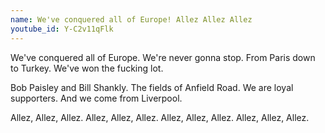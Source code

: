 ```yaml
---
name: We've conquered all of Europe! Allez Allez Allez
youtube_id: Y-C2v11qFlk
---
```


We've conquered all of Europe.
We're never gonna stop.
From Paris down to Turkey.
We've won the fucking lot.

Bob Paisley and Bill Shankly.
The fields of Anfield Road.
We are loyal supporters.
And we come from Liverpool.

Allez, Allez, Allez.
Allez, Allez, Allez.
Allez, Allez, Allez.
Allez, Allez, Allez.
